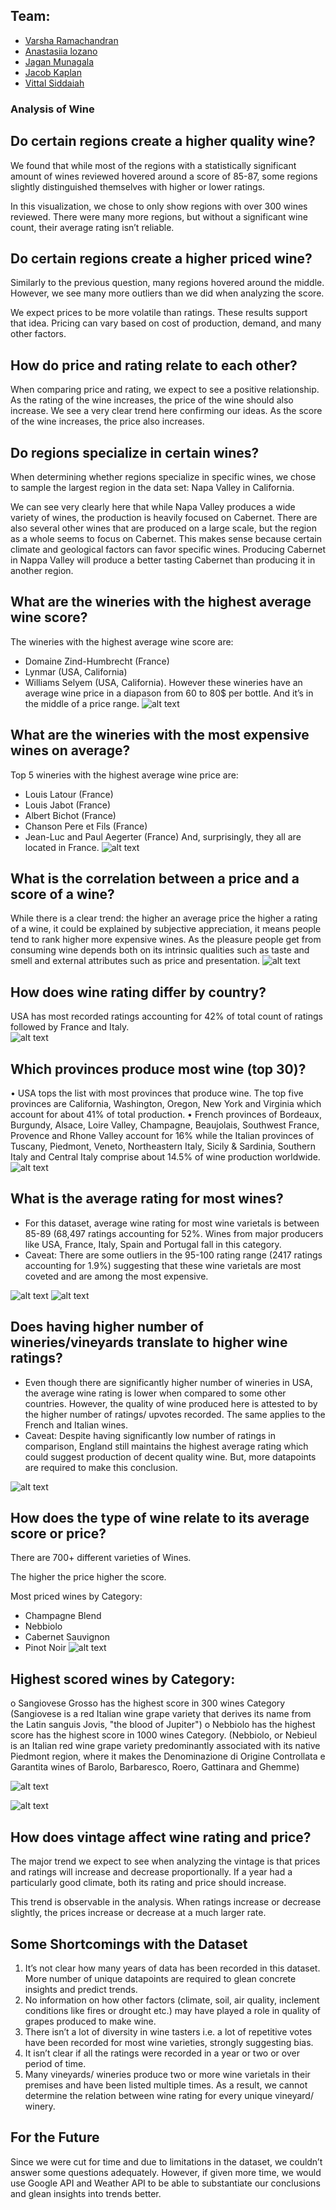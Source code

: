 ## Team:
* [Varsha Ramachandran](varsharcn@gmail.com)
* [Anastasiia lozano](alexis.filimonova@gmail.com)
* [Jagan Munagala](jagan1301@gmail.com)
* [Jacob Kaplan](j.kaplan814@yahoo.com)
* [Vittal Siddaiah](vittal.siddaiah@gmail.com)

### Analysis of Wine

## Do certain regions create a higher quality wine?	
We found that while most of the regions with a statistically significant amount of wines reviewed hovered around a score of 85-87, some regions slightly distinguished themselves with higher or lower ratings.

 
In this visualization, we chose to only show regions with over 300 wines reviewed. There were many more regions, but without a significant wine count, their average rating isn’t reliable.

## Do certain regions create a higher priced wine?
Similarly to the previous question, many regions hovered around the middle. However, we see many more outliers than we did when analyzing the score. 
 
We expect prices to be more volatile than ratings. These results support that idea. Pricing can vary based on cost of production, demand, and many other factors.

## How do price and rating relate to each other?
When comparing price and rating, we expect to see a positive relationship. As the rating of the wine increases, the price of the wine should also increase. 
We see a very clear trend here confirming our ideas. As the score of the wine increases, the price also increases.

## Do regions specialize in certain wines?
When determining whether regions specialize in specific wines, we chose to sample the largest region in the data set: Napa Valley in California.
 
We can see very clearly here that while Napa Valley produces a wide variety of wines, the production is heavily focused on Cabernet. There are also several other wines that are produced on a large scale, but the region as a whole seems to focus on Cabernet. This makes sense because certain climate and geological factors can favor specific wines. Producing Cabernet in Nappa Valley will produce a better tasting Cabernet than producing it in another region.

## What are the wineries with the highest average wine score?
The wineries with the highest average wine score are:
* Domaine Zind-Humbrecht (France)
* Lynmar (USA, California)
* Williams Selyem (USA, California).
However these wineries have an average wine price in a diapason from 60 to 80$ per bottle. And it’s in the middle of a price range.
![alt text](https://github.com/vittalsiddaiah/FantasticFive/blob/master/Project/src/images/Average_wine_scores.png?raw=true)

## What are the wineries with the most expensive wines on average?
Top 5 wineries with the highest average wine price are:
* Louis Latour (France)
* Louis Jabot (France)
* Albert Bichot (France)
* Chanson Pere et Fils (France)
* Jean-Luc and Paul Aegerter (France)
And, surprisingly, they all are located in France.
![alt text](https://github.com/vittalsiddaiah/FantasticFive/blob/master/Project/src/images/Average_wine_prices.png?raw=true)


## What is the correlation between a price and a score of a wine?
While there is a clear trend: the higher an average price the higher a rating of a wine, it could be explained by subjective appreciation, it means people tend to rank higher more expensive wines. As the pleasure people get from consuming wine depends both on its intrinsic qualities such as taste and smell and external attributes such as price and presentation. 
![alt text](https://github.com/vittalsiddaiah/FantasticFive/blob/master/Project/src/images/Prices_scores_correlation.png?raw=true)

## How does wine rating differ by country?
USA has most recorded ratings accounting for 42% of total count of ratings followed by France and Italy.  
![alt text](https://github.com/vittalsiddaiah/FantasticFive/blob/master/Project/src/images/Total_Wine_Rating_byCountry.png?raw=true)

## Which provinces produce most wine (top 30)?
•	USA tops the list with most provinces that produce wine. The top five provinces are California, Washington, Oregon, New York and Virginia which account for about 41% of total production. 
•	French provinces of Bordeaux, Burgundy, Alsace, Loire Valley, Champagne, Beaujolais, Southwest France, Provence and Rhone Valley account for 16% while the Italian provinces of Tuscany, Piedmont, Veneto, Northeastern Italy, Sicily & Sardinia, Southern Italy and Central Italy comprise about 14.5% of wine production worldwide.   
![alt text](https://github.com/vittalsiddaiah/FantasticFive/blob/master/Project/src/images/Top30producers.png?raw=true)

## What is the average rating for most wines?
* For this dataset, average wine rating for most wine varietals is between 85-89 (68,497 ratings accounting for 52%. Wines from major producers like USA, France, Italy, Spain and Portugal fall in this category. 
* Caveat: There are some outliers in the 95-100 rating range (2417 ratings accounting for 1.9%) suggesting that these wine varietals are most coveted and are among the most expensive.

![alt text](https://github.com/vittalsiddaiah/FantasticFive/blob/master/Project/src/images/Wine%20rating%20Distribution.png?raw=true)
 ![alt text](https://github.com/vittalsiddaiah/FantasticFive/blob/master/Project/src/images/WineRatings.png?raw=true)
## Does having higher number of wineries/vineyards translate to higher wine ratings?
* Even though there are significantly higher number of wineries in USA, the average wine rating is lower when compared to some other countries. However, the quality of wine produced here is attested to by the higher number of ratings/ upvotes recorded. The same applies to the French and Italian wines.
* Caveat: Despite having significantly low number of ratings in comparison, England still maintains the highest average rating which could suggest production of decent quality wine. But, more datapoints are required to make this conclusion. 
 
 ![alt text](https://github.com/vittalsiddaiah/FantasticFive/blob/master/Project/src/images/Avg_Rating_byCountry.png?raw=true)
 
## How does the type of wine relate to its average score or price?

There are 700+ different varieties of Wines.

The higher the price higher the score.

Most priced wines by Category:
* Champagne Blend
* Nebbiolo
* Cabernet Sauvignon
* Pinot Noir
 ![alt text](https://github.com/vittalsiddaiah/FantasticFive/blob/master/Project/src/images/Average_Wine_Prices_Variety_300.png?raw=true)

## Highest scored wines by Category:

o	Sangiovese Grosso has the highest score in 300 wines Category (Sangiovese is a red Italian wine grape variety that derives its name from the Latin sanguis Jovis, "the blood of Jupiter")
o	Nebbiolo has the highest score has the highest score in 1000 wines Category. (Nebbiolo, or Nebieul is an Italian red wine grape variety predominantly associated with its native Piedmont region, where it makes the Denominazione di Origine Controllata e Garantita wines of Barolo, Barbaresco, Roero, Gattinara and Ghemme)
 
![alt text](https://github.com/vittalsiddaiah/FantasticFive/blob/master/Project/src/images/Average_Wine_Scores_Variety_300.png?raw=true)
 
![alt text](https://github.com/vittalsiddaiah/FantasticFive/blob/master/Project/src/images/winetypes-pirce-score_1000.png?raw=true)
 
## How does vintage affect wine rating and price?
The major trend we expect to see when analyzing the vintage is that prices and ratings will increase and decrease proportionally. If a year had a particularly good climate, both its rating and price should increase.
 

This trend is observable in the analysis. When ratings increase or decrease slightly, the prices increase or decrease at a much larger rate. 

## Some Shortcomings with the Dataset
1.	It’s not clear how many years of data has been recorded in this dataset. More number of unique datapoints are required to glean concrete insights and predict trends. 
2.	No information on how other factors (climate, soil, air quality, inclement conditions like fires or drought etc.) may have played a role in quality of grapes produced to make wine. 
3.	There isn’t a lot of diversity in wine tasters i.e. a lot of repetitive votes have been recorded for most wine varieties, strongly suggesting bias. 
4.	It isn’t clear if all the ratings were recorded in a year or two or over period of time.
5.	Many vineyards/ wineries produce two or more wine varietals in their premises and have been listed multiple times. As a result, we cannot determine the relation between wine rating for every unique vineyard/ winery. 

## For the Future
Since we were cut for time and due to limitations in the dataset, we couldn’t answer some questions adequately. However, if given more time, we would use Google API and Weather API to be able to substantiate our conclusions and glean insights into trends better. 
